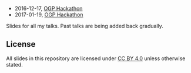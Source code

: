 
* 2016-12-17, [OGP Hackathon](https://pm5.github.io/talks/2016-12-17-OGP-hackathon)
* 2017-01-19, [OGP Hackathon](https://pm5.github.io/talks/2017-01-19-OGP-hackathon)

Slides for all my talks.  Past talks are being added back gradually.

License
-------

All slides in this repository are licensed under [CC BY 4.0](https://creativecommons.org/licenses/by/4.0/) unless otherwise stated.
